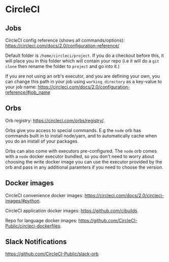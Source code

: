 # CircleCI

## Jobs

CircleCI config reference (shows all commands/options): <https://circleci.com/docs/2.0/configuration-reference/>

Default folder is `/home/circleci/project`. If you do a checkout before this, it will place you in this folder which will contain your repo (i.e it will do a `git clone` then rename the folder to `project` and go into it.)

If you are not using an orb's executor, and you are defining your own, you can change this path in your job using `working_directory` as a key-value to your job name: <https://circleci.com/docs/2.0/configuration-reference/#job_name>

## Orbs

Orb registry: <https://circleci.com/orbs/registry/>.

Orbs give you access to special commands. E.g the `node` orb has commands built in to install node/yarn, and to automatically cache when you do an install of your packages.

Orbs can also come with executors pre-configured. The `node` orb comes with a `node` docker executor bundled, so you don't need to worry about choosing the write docker image you can use the executor provided by the orb and pass in any additional paramters if you need to choose the version.

## Docker images

CircleCI convenience docker images: <https://circleci.com/docs/2.0/circleci-images/#python>.

CircleCI application docker images: <https://github.com/cibuilds>.

Repo for language docker images: <https://github.com/CircleCI-Public/circleci-dockerfiles>.

## Slack Notifications

<https://github.com/CircleCI-Public/slack-orb>
